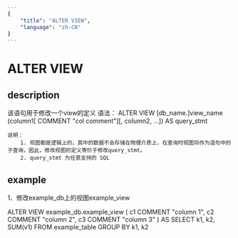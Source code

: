 ```yaml
---
{
    "title": "ALTER VIEW",
    "language": "zh-CN"
}
---
```


<!-- 
Licensed to the Apache Software Foundation (ASF) under one
or more contributor license agreements.  See the NOTICE file
distributed with this work for additional information
regarding copyright ownership.  The ASF licenses this file
to you under the Apache License, Version 2.0 (the
"License"); you may not use this file except in compliance
with the License.  You may obtain a copy of the License at

  http://www.apache.org/licenses/LICENSE-2.0

Unless required by applicable law or agreed to in writing,
software distributed under the License is distributed on an
"AS IS" BASIS, WITHOUT WARRANTIES OR CONDITIONS OF ANY
KIND, either express or implied.  See the License for the
specific language governing permissions and limitations
under the License.
-->

# ALTER VIEW

## description

 该语句用于修改一个view的定义
 语法：
  ALTER VIEW
        [db_name.]view_name
        (column1[ COMMENT "col comment"][, column2, ...])
        AS query_stmt

    说明：
        1. 视图都是逻辑上的，其中的数据不会存储在物理介质上，在查询时视图将作为语句中的子查询，因此，修改视图的定义等价于修改query_stmt。
        2. query_stmt 为任意支持的 SQL

## example

 1、修改example_db上的视图example_view

  ALTER VIEW example_db.example_view
  (
   c1 COMMENT "column 1",
   c2 COMMENT "column 2",
   c3 COMMENT "column 3"
  )
  AS SELECT k1, k2, SUM(v1) FROM example_table
  GROUP BY k1, k2
  